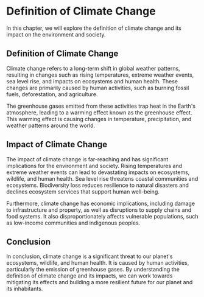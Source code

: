 Definition of Climate Change
=================================================================

In this chapter, we will explore the definition of climate change and its impact on the environment and society.

Definition of Climate Change
----------------------------

Climate change refers to a long-term shift in global weather patterns, resulting in changes such as rising temperatures, extreme weather events, sea level rise, and impacts on ecosystems and human health. These changes are primarily caused by human activities, such as burning fossil fuels, deforestation, and agriculture.

The greenhouse gases emitted from these activities trap heat in the Earth's atmosphere, leading to a warming effect known as the greenhouse effect. This warming effect is causing changes in temperature, precipitation, and weather patterns around the world.

Impact of Climate Change
------------------------

The impact of climate change is far-reaching and has significant implications for the environment and society. Rising temperatures and extreme weather events can lead to devastating impacts on ecosystems, wildlife, and human health. Sea level rise threatens coastal communities and ecosystems. Biodiversity loss reduces resilience to natural disasters and declines ecosystem services that support human well-being.

Furthermore, climate change has economic implications, including damage to infrastructure and property, as well as disruptions to supply chains and food systems. It also disproportionately affects vulnerable populations, such as low-income communities and indigenous peoples.

Conclusion
----------

In conclusion, climate change is a significant threat to our planet's ecosystems, wildlife, and human health. It is caused by human activities, particularly the emission of greenhouse gases. By understanding the definition of climate change and its impacts, we can work towards mitigating its effects and building a more resilient future for our planet and its inhabitants.
